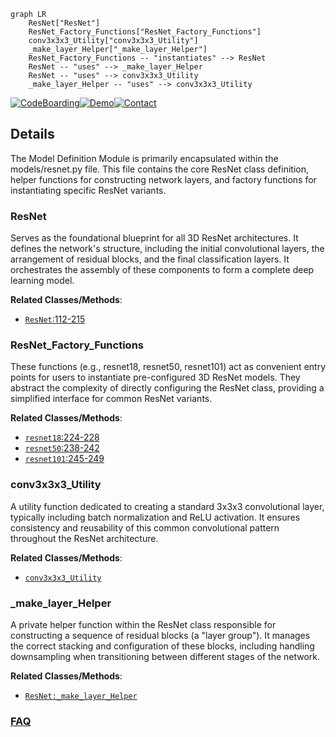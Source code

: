 ```mermaid
graph LR
    ResNet["ResNet"]
    ResNet_Factory_Functions["ResNet_Factory_Functions"]
    conv3x3x3_Utility["conv3x3x3_Utility"]
    _make_layer_Helper["_make_layer_Helper"]
    ResNet_Factory_Functions -- "instantiates" --> ResNet
    ResNet -- "uses" --> _make_layer_Helper
    ResNet -- "uses" --> conv3x3x3_Utility
    _make_layer_Helper -- "uses" --> conv3x3x3_Utility
```

[![CodeBoarding](https://img.shields.io/badge/Generated%20by-CodeBoarding-9cf?style=flat-square)](https://github.com/CodeBoarding/GeneratedOnBoardings)[![Demo](https://img.shields.io/badge/Try%20our-Demo-blue?style=flat-square)](https://www.codeboarding.org/demo)[![Contact](https://img.shields.io/badge/Contact%20us%20-%20contact@codeboarding.org-lightgrey?style=flat-square)](mailto:contact@codeboarding.org)

## Details

The Model Definition Module is primarily encapsulated within the models/resnet.py file. This file contains the core ResNet class definition, helper functions for constructing network layers, and factory functions for instantiating specific ResNet variants.

### ResNet
Serves as the foundational blueprint for all 3D ResNet architectures. It defines the network's structure, including the initial convolutional layers, the arrangement of residual blocks, and the final classification layers. It orchestrates the assembly of these components to form a complete deep learning model.


**Related Classes/Methods**:

- <a href="https://github.com/Tencent/MedicalNet/blob/master/models/resnet.py#L112-L215" target="_blank" rel="noopener noreferrer">`ResNet`:112-215</a>


### ResNet_Factory_Functions
These functions (e.g., resnet18, resnet50, resnet101) act as convenient entry points for users to instantiate pre-configured 3D ResNet models. They abstract the complexity of directly configuring the ResNet class, providing a simplified interface for common ResNet variants.


**Related Classes/Methods**:

- <a href="https://github.com/Tencent/MedicalNet/blob/master/models/resnet.py#L224-L228" target="_blank" rel="noopener noreferrer">`resnet18`:224-228</a>
- <a href="https://github.com/Tencent/MedicalNet/blob/master/models/resnet.py#L238-L242" target="_blank" rel="noopener noreferrer">`resnet50`:238-242</a>
- <a href="https://github.com/Tencent/MedicalNet/blob/master/models/resnet.py#L245-L249" target="_blank" rel="noopener noreferrer">`resnet101`:245-249</a>


### conv3x3x3_Utility
A utility function dedicated to creating a standard 3x3x3 convolutional layer, typically including batch normalization and ReLU activation. It ensures consistency and reusability of this common convolutional pattern throughout the ResNet architecture.


**Related Classes/Methods**:

- <a href="https://github.com/Tencent/MedicalNet/blob/master/models/resnet.py" target="_blank" rel="noopener noreferrer">`conv3x3x3_Utility`</a>


### _make_layer_Helper
A private helper function within the ResNet class responsible for constructing a sequence of residual blocks (a "layer group"). It manages the correct stacking and configuration of these blocks, including handling downsampling when transitioning between different stages of the network.


**Related Classes/Methods**:

- <a href="https://github.com/Tencent/MedicalNet/blob/master/models/resnet.py" target="_blank" rel="noopener noreferrer">`ResNet:_make_layer_Helper`</a>




### [FAQ](https://github.com/CodeBoarding/GeneratedOnBoardings/tree/main?tab=readme-ov-file#faq)